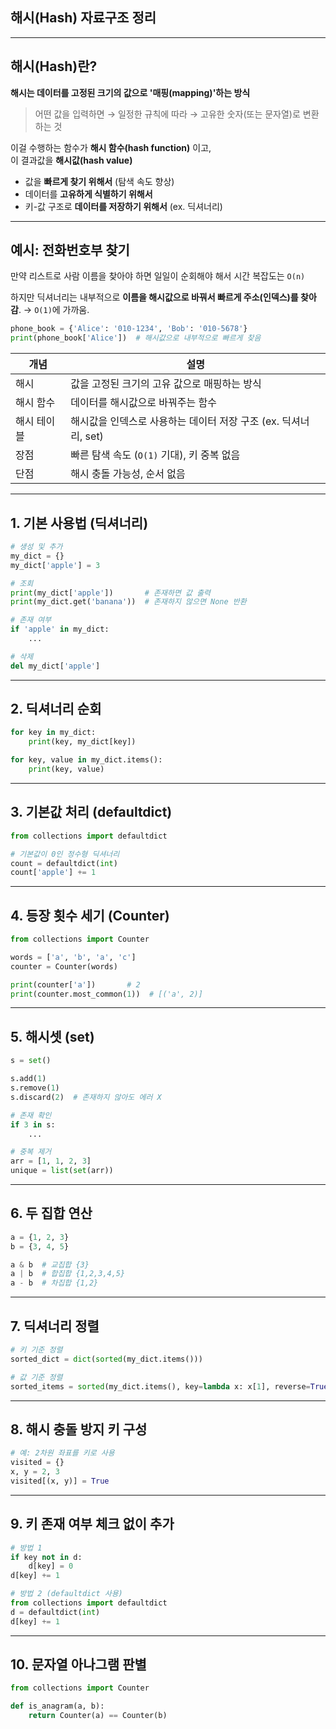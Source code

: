 
## 해시(Hash) 자료구조 정리

---

## 해시(Hash)란?

**해시는 데이터를 고정된 크기의 값으로 '매핑(mapping)'하는 방식**

> 어떤 값을 입력하면 → 일정한 규칙에 따라 → 고유한 숫자(또는 문자열)로 변환하는 것

이걸 수행하는 함수가 **해시 함수(hash function)** 이고, <br>
이 결과값을 **해시값(hash value)**

* 값을 **빠르게 찾기 위해서** (탐색 속도 향상)
* 데이터를 **고유하게 식별하기 위해서**
* 키-값 구조로 **데이터를 저장하기 위해서** (ex. 딕셔너리)

---

## 예시: 전화번호부 찾기

만약 리스트로 사람 이름을 찾아야 하면 일일이 순회해야 해서 시간 복잡도는 `O(n)`

하지만 딕셔너리는 내부적으로 **이름을 해시값으로 바꿔서 빠르게 주소(인덱스)를 찾아감**. → `O(1)`에 가까움.

```python
phone_book = {'Alice': '010-1234', 'Bob': '010-5678'}
print(phone_book['Alice'])  # 해시값으로 내부적으로 빠르게 찾음
```

| 개념     | 설명                                       |
| ------ | ---------------------------------------- |
| 해시     | 값을 고정된 크기의 고유 값으로 매핑하는 방식                |
| 해시 함수  | 데이터를 해시값으로 바꿔주는 함수                       |
| 해시 테이블 | 해시값을 인덱스로 사용하는 데이터 저장 구조 (ex. 딕셔너리, set) |
| 장점     | 빠른 탐색 속도 (`O(1)` 기대), 키 중복 없음            |
| 단점     | 해시 충돌 가능성, 순서 없음                         |

---

## 1. 기본 사용법 (딕셔너리)

```python
# 생성 및 추가
my_dict = {}
my_dict['apple'] = 3

# 조회
print(my_dict['apple'])       # 존재하면 값 출력
print(my_dict.get('banana'))  # 존재하지 않으면 None 반환

# 존재 여부
if 'apple' in my_dict:
    ...

# 삭제
del my_dict['apple']
```

---

## 2. 딕셔너리 순회

```python
for key in my_dict:
    print(key, my_dict[key])

for key, value in my_dict.items():
    print(key, value)
```

---

## 3. 기본값 처리 (defaultdict)

```python
from collections import defaultdict

# 기본값이 0인 정수형 딕셔너리
count = defaultdict(int)
count['apple'] += 1
```

---

## 4. 등장 횟수 세기 (Counter)

```python
from collections import Counter

words = ['a', 'b', 'a', 'c']
counter = Counter(words)

print(counter['a'])       # 2
print(counter.most_common(1))  # [('a', 2)]
```

---

## 5. 해시셋 (set)

```python
s = set()

s.add(1)
s.remove(1)
s.discard(2)  # 존재하지 않아도 에러 X

# 존재 확인
if 3 in s:
    ...

# 중복 제거
arr = [1, 1, 2, 3]
unique = list(set(arr))
```

---

## 6. 두 집합 연산

```python
a = {1, 2, 3}
b = {3, 4, 5}

a & b  # 교집합 {3}
a | b  # 합집합 {1,2,3,4,5}
a - b  # 차집합 {1,2}
```

---

## 7. 딕셔너리 정렬

```python
# 키 기준 정렬
sorted_dict = dict(sorted(my_dict.items()))

# 값 기준 정렬
sorted_items = sorted(my_dict.items(), key=lambda x: x[1], reverse=True)
```

---

## 8. 해시 충돌 방지 키 구성

```python
# 예: 2차원 좌표를 키로 사용
visited = {}
x, y = 2, 3
visited[(x, y)] = True
```

---

## 9. 키 존재 여부 체크 없이 추가

```python
# 방법 1
if key not in d:
    d[key] = 0
d[key] += 1

# 방법 2 (defaultdict 사용)
from collections import defaultdict
d = defaultdict(int)
d[key] += 1
```

---

## 10. 문자열 아나그램 판별

```python
from collections import Counter

def is_anagram(a, b):
    return Counter(a) == Counter(b)
```

